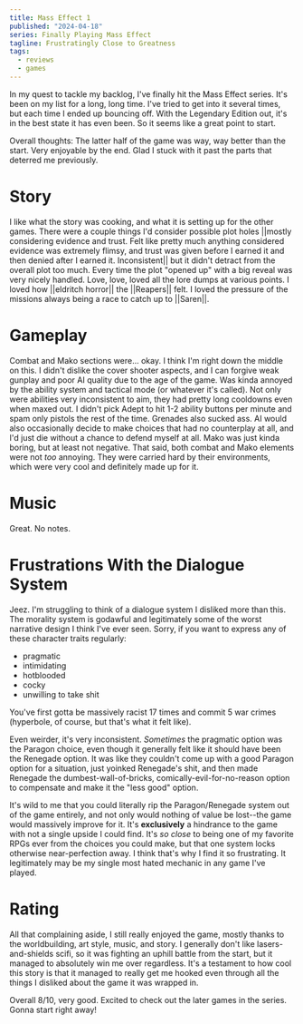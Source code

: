 ```yaml
---
title: Mass Effect 1
published: "2024-04-18"
series: Finally Playing Mass Effect
tagline: Frustratingly Close to Greatness
tags:
  - reviews
  - games
---
```


In my quest to tackle my backlog, I've finally hit the Mass Effect series. It's
been on my list for a long, long time. I've tried to get into it several times,
but each time I ended up bouncing off. With the Legendary Edition out, it's in
the best state it has even been. So it seems like a great point to start.

Overall thoughts: The latter half of the game was way, way better than the
start. Very enjoyable by the end. Glad I stuck with it past the parts that
deterred me previously.

# Story

I like what the story was cooking, and what it is setting up for the other
games. There were a couple things I'd consider possible plot holes ||mostly
considering evidence and trust. Felt like pretty much anything considered
evidence was extremely flimsy, and trust was given before I earned it and then
denied after I earned it. Inconsistent|| but it didn't detract from the overall
plot too much. Every time the plot "opened up" with a big reveal was very
nicely handled. Love, love, loved all the lore dumps at various points. I loved
how ||eldritch horror|| the ||Reapers|| felt. I loved the pressure of the
missions always being a race to catch up to ||Saren||.

# Gameplay

Combat and Mako sections were... okay. I think I'm right down the middle on
this. I didn't dislike the cover shooter aspects, and I can forgive weak gunplay
and poor AI quality due to the age of the game. Was kinda annoyed by the ability
system and tactical mode (or whatever it's called). Not only were abilities very
inconsistent to aim, they had pretty long cooldowns even when maxed out. I
didn't pick Adept to hit 1-2 ability buttons per minute and spam only pistols
the rest of the time. Grenades also sucked ass. AI would also occasionally
decide to make choices that had no counterplay at all, and I'd just die without
a chance to defend myself at all. Mako was just kinda boring, but at least not
negative. That said, both combat and Mako elements were not _too_ annoying. They
were carried hard by their environments, which were very cool and definitely
made up for it.

# Music

Great. No notes.

# Frustrations With the Dialogue System

Jeez. I'm struggling to think of a dialogue system I disliked more than this.
The morality system is godawful and legitimately some of the worst narrative
design I think I've ever seen. Sorry, if you want to express any of these
character traits regularly:

- pragmatic
- intimidating
- hotblooded
- cocky
- unwilling to take shit

You've first gotta be massively racist 17 times and commit 5 war crimes
(hyperbole, of course, but that's what it felt like).

Even weirder, it's very inconsistent. _Sometimes_ the pragmatic option was the
Paragon choice, even though it generally felt like it should have been the
Renegade option. It was like they couldn't come up with a good Paragon option
for a situation, just yoinked Renegade's shit, and then made Renegade the
dumbest-wall-of-bricks, comically-evil-for-no-reason option to compensate and
make it the "less good" option.

It's wild to me that you could literally rip the Paragon/Renegade system out of
the game entirely, and not only would nothing of value be lost--the game would
massively improve for it. It's **exclusively** a hindrance to the game with not
a single upside I could find. It's _so close_ to being one of my favorite RPGs
ever from the choices you could make, but that one system locks otherwise
near-perfection away. I think that's why I find it so frustrating. It
legitimately may be my single most hated mechanic in any game I've played.

# Rating

All that complaining aside, I still really enjoyed the game, mostly thanks to
the worldbuilding, art style, music, and story. I generally don't like
lasers-and-shields scifi, so it was fighting an uphill battle from the start,
but it managed to absolutely win me over regardless. It's a testament to how
cool this story is that it managed to really get me hooked even through all the
things I disliked about the game it was wrapped in.

Overall 8/10, very good. Excited to check out the later games in the series.
Gonna start right away!
